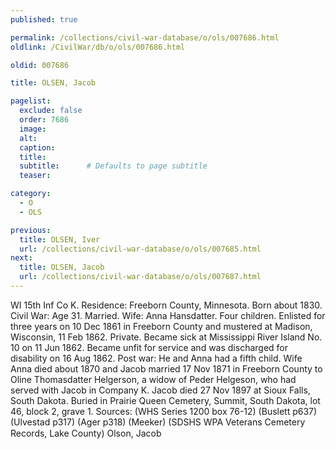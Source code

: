 ```yaml
---
published: true

permalink: /collections/civil-war-database/o/ols/007686.html
oldlink: /CivilWar/db/o/ols/007686.html

oldid: 007686

title: OLSEN, Jacob

pagelist:
  exclude: false
  order: 7686
  image: 
  alt:
  caption:
  title:
  subtitle:      # Defaults to page subtitle
  teaser:

category: 
  - O 
  - OLS

previous:
  title: OLSEN, Iver
  url: /collections/civil-war-database/o/ols/007685.html  
next:
  title: OLSEN, Jacob
  url: /collections/civil-war-database/o/ols/007687.html   
---
```

WI 15th Inf Co K. Residence: Freeborn County, Minnesota. Born about 1830. Civil War: Age 31. Married. Wife: Anna Hansdatter. Four children. Enlisted for three years on 10 Dec 1861 in Freeborn County and mustered at Madison, Wisconsin, 11 Feb 1862. Private. Became sick at Mississippi River Island No. 10 on 11 Jun 1862. Became unfit for service and was discharged for disability on 16 Aug 1862. Post war: He and Anna had a fifth child. Wife Anna died about 1870 and Jacob married 17 Nov 1871 in Freeborn County to Oline Thomasdatter Helgerson, a widow of Peder Helgeson, who had served with Jacob in Company K. Jacob died 27 Nov 1897 at Sioux Falls, South Dakota. Buried in Prairie Queen Cemetery, Summit, South Dakota, lot 46, block 2, grave 1. Sources: (WHS Series 1200 box 76-12) (Buslett p637) (Ulvestad p317) (Ager p318) (Meeker) (SDSHS WPA Veterans Cemetery Records, Lake County) &#147;Olson, Jacob&#148;